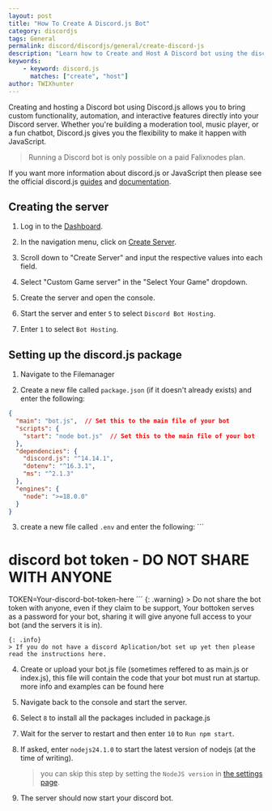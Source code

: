 ```yaml
---
layout: post
title: "How To Create A Discord.js Bot"
category: discordjs
tags: General
permalink: discord/discordjs/general/create-discord-js
description: "Learn how to Create and Host A Discord bot using the discord.js package"
keywords:
    - keyword: discord.js
      matches: ["create", "host"]
author: TWIXhunter
---
```


Creating and hosting a Discord bot using Discord.js allows you to bring custom functionality, automation, and interactive features directly into your Discord server. Whether you're building a moderation tool, music player, or a fun chatbot, Discord.js gives you the flexibility to make it happen with JavaScript.

> Running a Discord bot is only possible on a paid Falixnodes plan.

If you want more information about discord.js or JavaScript then please see the official discord.js [guides](https://discordjs.guide/#before-you-begin) and [documentation](https://discord.js.org/docs/packages/discord.js/14.19.3).

## Creating the server
1. Log in to the [Dashboard](https://client.falixnodes.net/).

2. In the navigation menu, click on [Create Server](https://client.falixnodes.net/create).

3. Scroll down to "Create Server" and input the respective values into each field.

4. Select "Custom Game server" in the "Select Your Game" dropdown.

5. Create the server and open the console.

6. Start the server and enter `5` to select `Discord Bot Hosting`.

7. Enter `1` to select `Bot Hosting`.

## Setting up the discord.js package
1. Navigate to the Filemanager

2. Create a new file called `package.json` (if it doesn't already exists) and enter the following:

```json
{
  "main": "bot.js",  // Set this to the main file of your bot
  "scripts": {
    "start": "node bot.js"  // Set this to the main file of your bot
  },
  "dependencies": {
    "discord.js": "^14.14.1",
    "dotenv": "^16.3.1",
    "ms": "^2.1.3"
  },
  "engines": {
    "node": ">=18.0.0"
  }
}
```

3. create a new file called `.env` and enter the following:
´´´
# discord bot token - DO NOT SHARE WITH ANYONE
TOKEN=Your-discord-bot-token-here
´´´
    {: .warning}
    > Do not share the bot token with anyone, even if they claim to be support, Your bottoken serves as a password for your bot, sharing it will give anyone full access to your bot (and the servers it is in).

    {: .info}
    > If you do not have a discord Aplication/bot set up yet then please read the instructions here.

4. Create or upload your bot.js file (sometimes reffered to as main.js or index.js), this file will contain the code that your bot must run at startup. more info and examples can be found here

5. Navigate back to the console and start the server.

6. Select `8` to install all the packages included in package.js

7. Wait for the server to restart and then enter `10` to `Run npm start`.

8. If asked, enter `nodejs24.1.0` to start the latest version of nodejs (at the time of writing).

    > you can skip this step by setting the `NodeJS version` in [the settings page](https://client.falixnodes.net/server/settings).

9. The server should now start your discord bot.